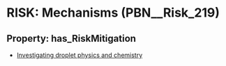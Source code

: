 # RISK: __Mechanisms__ (PBN__Risk_219)

## Property: has_RiskMitigation

* [Investigating droplet physics and chemistry](PBN__RiskMitigation_263)

